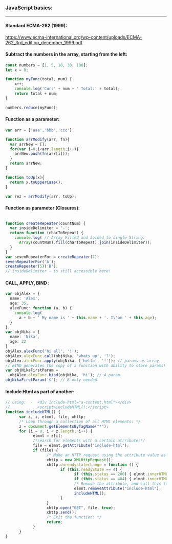 ### JavaScript basics:
-----------------------------------------------
#### Standard ECMA-262 (1999):
https://www.ecma-international.org/wp-content/uploads/ECMA-262_3rd_edition_december_1999.pdf


#### Subtract the numbers in the array, starting from the left:
```typescript
const numbers = [1, 5, 10, 33, 100];
let x = 0;

function myFunc(total, num) {
	x++;
	console.log('Cur:' + num + ' Total:' + total);
	return total + num;
}

numbers.reduce(myFunc);
```


#### Function as a parameter:
```typescript
var arr = ['aaa','bbb','ccc'];

function arrModify(arr, fn){
  var arrNew = [];
  for(var i=0;i<arr.length;i++){
    arrNew.push(fn(arr[i]));
  }
  return arrNew;
}

function toUp(x){
  return x.toUpperCase();
}

var rez = arrModify(arr, toUp);
```

#### Function as parameter (Closures):
```typescript

function createRepeater(countNum) {
  var insideDelimiter = '-';
  return function (charToRepeat) {
    console.log( // Array Filled and Joined to single String:
      Array(countNum).fill(charToRepeat).join(insideDelimiter));
  }
}
var sevenRepeaterFor = createRepeater(7);
sevenRepeaterFor('A');
createRepeater(5)('B');
// insideDelimiter - is still accessible here!
```

#### CALL, APPLY, BIND :
```typescript
var objAlex = {
  name: 'Alex',
  age: 35,
  alexFunc: function (a, b) {
    console.log(
      a + b + ' My name is ' + this.name + '. I\'am ' + this.age);
  }
};
var objNika = {
  name: 'Nika',
  age: 22
}
objAlex.alexFunc('hi all', '!');
objAlex.alexFunc.call(objNika, 'whats up', '?');
objAlex.alexFunc.apply(objNika, ['hello', '!']); // params as array
// BIND generates the copy of a function with ability to store params!
var objNikaFirstParam = 
  objAlex.alexFunc.bind(objNika, 'hi'); // A param.
objNikaFirstParam('$'); // B only needed.
```

#### Include Html as part of another:
```typescript
// using:  -  <div include-html="a-content.html"></div>
//            <script>includeHTML();</script>
function includeHTML() {
      var z, i, elmnt, file, xhttp;
      /* Loop through a collection of all HTML elements: */
      z = document.getElementsByTagName("*");
      for (i = 0; i < z.length; i++) {
            elmnt = z[i];
            /*search for elements with a certain atrribute:*/
            file = elmnt.getAttribute("include-html");
            if (file) {
                  /* Make an HTTP request using the attribute value as the file name: */
                  xhttp = new XMLHttpRequest();
                  xhttp.onreadystatechange = function () {
                        if (this.readyState == 4) {
                              if (this.status == 200) { elmnt.innerHTML = this.responseText; }
                              if (this.status == 404) { elmnt.innerHTML = "Page not found."; }
                              /* Remove the attribute, and call this function once more: */
                              elmnt.removeAttribute("include-html");
                              includeHTML();
                        }
                  }
                  xhttp.open("GET", file, true);
                  xhttp.send();
                  /* Exit the function: */
                  return;
            }
      }
}
```